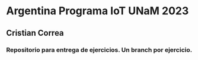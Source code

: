 # Argentina Programa IoT UNaM 2023
## Cristian Correa
### Repositorio para entrega de ejercicios. Un branch por ejercicio. 
